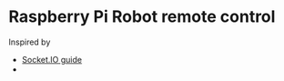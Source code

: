 # Raspberry Pi Robot remote control

Inspired by
* [Socket.IO guide](http://socket.io/get-started/chat/) 
* 